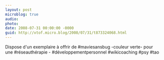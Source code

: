 ```yaml
---
layout: post
microblog: true
audio: 
photo: 
date: 2008-07-31 00:00:00 -0000
guid: http://xtof.micro.blog/2008/07/31/t873324068.html
---
```

Dispose d'un exemplaire à offrir de #maviesansbug -couleur verte- pour une #réseauthérapie - #développementpersonnel #wikicoaching #psy #tao
